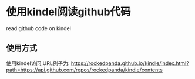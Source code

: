# 使用kindel阅读github代码
read github code on kindel

## 使用方式
使用kindel访问,URL例子为: https://rockedpanda.github.io/kindle/index.html?path=https://api.github.com/repos/rockedpanda/kindle/contents

